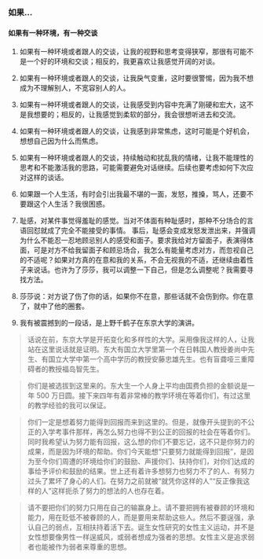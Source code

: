 ### 如果...

#### 如果有一种环境，有一种交谈

1. 如果有一种环境或者跟人的交谈，让我的视野和思考变得狭窄，那很有可能不是一个好的环境和交谈；相反的，我更喜欢让我感觉开阔的对谈。

2. 如果有一种环境或者跟人的交谈，让我戾气变重，这时要很警惕，因为我不想成为不理解别人，不宽容别人的人。

3. 如果有一种环境或者跟人的交谈，让我感受到内容中充满了刚硬和宏大，这不是我想要的；相反的，让我感觉到柔软的部分，我会很想听进去和交流。

4. 如果有一种环境或者跟人的交谈，让我感到非常焦虑，这时可能是个好机会，想想自己因为什么而焦虑。

5. 如果有一种环境或者跟人的交谈，持续触动和扰乱我的情绪，让我不能理性的思考和不能激活我的思路，可能需要避免对话继续。后续也要考虑如何下次应对这样的谈话。

6. 如果跟一个人生活，有时会引出我最不堪的一面，发怒，推搡，骂人，还要不要跟这个人生活？我很困惑。

7. 耻感，对某件事觉得羞耻的感觉。当对不体面有种耻感时，那种不分场合的言语回怼就成了完全不能接受的事情。 事后，耻感会变成发怒发泄出来，并强调为什么不能忍一忍地顾忌别人的感受和面子。要求我给对方留面子，表演得体面，可是对方不给我留面子和顾忌场合，我怎么有能量考虑对方，而忽视自己的不适呢？如果对方真的在意和我的关系，不会无视我的不适，还继续由着性子来说话。也许为了莎莎，我可以调整一下自己，但是怎么调整呢？我需要寻找方法。

8. 莎莎说：对方说了伤了你的话，如果你不在意，那些话就不会伤到你。你在意了，就中了他的圈套。

9. 我有被震撼到的一段话，是上野千鹤子在东京大学的演讲。

> 话说在前，东京大学是开拓变化和多样性的大学。采用像我这样的人，让我站在这里说话就是证明。东大有国立大学里第一个在日韩国人教授姜尚中先生、有国立大学中第一个高中学历的教授安藤忠雄先生。也有盲聋哑三重障碍者的教授福岛智先生。

> 你们是被选拔到这里来的。东大生一个人身上平均由国费负担的金额说是一年 500 万日圆。接下来四年有着非常棒的教学环境在等着你们，有过这里的教学经验的我可以保证。

> 你们一定是想着努力能得到回报而来到这里的。但是，就像开头提到的不公正的入学考事件那样，再怎么努力也得不到公正的回报的社会在等着你们。同时我希望认为努力能有回报，这么想的你们不要忘记，这不只是你努力的成果，而是因为环境的帮助。你们今天能想“只要努力就能得到回报”，是因为至今你们周遭的环境给你们的鼓励、声援你们、扶持你们，对你们达成的事给予评价和鼓励的结果。世上还有着许多想努力也努力不了的人、有努力过头了累坏了身心的人们。在努力之前就被“就凭你这样的人”“反正像我这样的人”这样扼杀了努力的想法的人也存在着。

> 请不要把你们的努力只用在自己的输赢身上。请不要把拥有被眷顾的环境和能力，用在贬低不被眷顾的人，而是要用来帮助这些人。然后不要逞强，承认自己的弱点，互相扶持着活下去。诞生女性研究的女性主义运动，并不是女性想要像男性一样逞威风，或弱者想成为强者的思想。女性主义是追求弱者也能被作为弱者来尊重的思想。